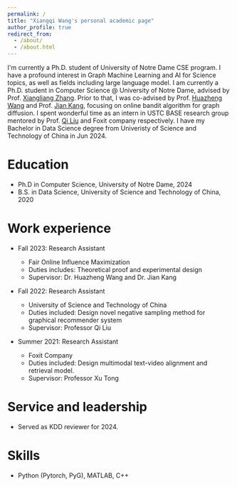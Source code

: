```yaml
---
permalink: /
title: "Xiangqi Wang's personal academic page"
author_profile: true
redirect_from: 
  - /about/
  - /about.html
---
```

I'm currently a Ph.D. student of University of Notre Dame CSE program. I have a profound interest in Graph Machine Learning and AI for Science topics, as well as fields including large language model. I am currently a Ph.D. student in Computer Science @ University of Notre Dame, advised by Prof. [Xiangliang Zhang](https://engineering.nd.edu/faculty/xiangliang-zhang/). Prior to that, I was co-advised by Prof. [Huazheng Wang](https://huazhengwang.github.io/) and Prof. [Jian Kang](https://jiank2.github.io/), focusing on online bandit algorithm for graph diffusion. I spent wonderful time as an intern in USTC BASE research group mentored by Prof. [Qi Liu](https://scholar.google.com.sg/citations?user=5EoHAFwAAAAJ&hl=en) and Foxit company respectively. I have my Bachelor in Data Science degree from Univeristy of Science and Technology of China in Jun 2024.

Education
=========

* Ph.D in Computer Science, University of Notre Dame, 2024
* B.S. in Data Science, University of Science and Technology of China, 2020

Work experience
===============

* Fall 2023: Research Assistant

  * Fair Online Influence Maximization
  * Duties includes: Theoretical proof and experimental design
  * Supervisor: Dr. Huazheng Wang and Dr. Jian Kang
* Fall 2022: Research Assistant

  * University of Science and Technology of China
  * Duties included: Design novel negative sampling method for graphical recommender system
  * Supervisor: Professor Qi Liu
* Summer 2021: Research Assistant

  * Foxit Company
  * Duties included: Design multimodal text-video alignment and retrieval model.
  * Supervisor: Professor Xu Tong

Service and leadership
======================

* Served as KDD reviewer for 2024.

Skills
======

* Python (Pytorch, PyG), MATLAB, C++